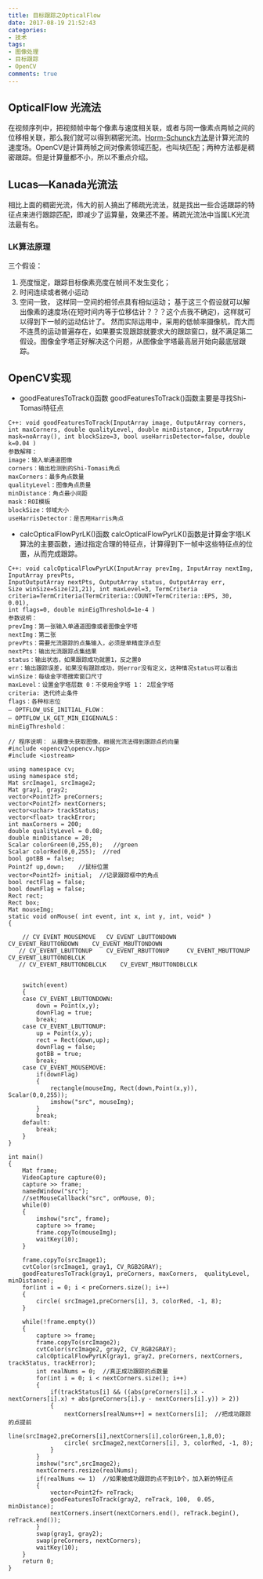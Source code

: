 ```yaml
---
title: 目标跟踪之OpticalFlow
date: 2017-08-19 21:52:43
categories:
- 技术
tags:
- 图像处理
- 目标跟踪
- OpenCV
comments: true
---
```


## OpticalFlow 光流法
在视频序列中，把视频帧中每个像素与速度相关联，或者与同一像素点两帧之间的位移相关联，那么我们就可以得到稠密光流。[Horm-Schunck方法]()是计算光流的速度场。OpenCV是计算两帧之间对像素领域匹配，也叫块匹配；两种方法都是稠密跟踪。但是计算量都不小，所以不重点介绍。

## Lucas—Kanada光流法
相比上面的稠密光流，伟大的前人搞出了稀疏光流法，就是找出一些合适跟踪的特征点来进行跟踪匹配，即减少了运算量，效果还不差。稀疏光流法中当属LK光流法最有名。

### LK算法原理
<!--more-->
三个假设：
1. 亮度恒定，跟踪目标像素亮度在帧间不发生变化；
2. 时间连续或者微小运动
3. 空间一致， 这样同一空间的相邻点具有相似运动；
基于这三个假设就可以解出像素的速度场(在短时间内等于位移估计？？？这个点我不确定)，这样就可以得到下一帧的运动估计了。
然而实际运用中，采用的低帧率摄像机，而大而不连贯的运动普遍存在，如果要实现跟踪就要求大的跟踪窗口，就不满足第二假设。图像金字塔正好解决这个问题，从图像金字塔最高层开始向最底层跟踪。

## OpenCV实现
+ goodFeaturesToTrack()函数
goodFeaturesToTrack()函数主要是寻找Shi-Tomasi特征点
```
C++: void goodFeaturesToTrack(InputArray image, OutputArray corners, int maxCorners, double qualityLevel, double minDistance, InputArray mask=noArray(), int blockSize=3, bool useHarrisDetector=false, double k=0.04 )
参数解释：
image：输入单通道图像
corners：输出检测到的Shi-Tomasi角点
maxCorners：最多角点数量
qualityLevel：图像角点质量
minDistance：角点最小间距 
mask：ROI模板 
blockSize：邻域大小
useHarrisDetector：是否用Harris角点
```
+ calcOpticalFlowPyrLK()函数
calcOpticalFlowPyrLK()函数是计算金字塔LK算法的主要函数，通过指定合理的特征点，计算得到下一帧中这些特征点的位置，从而完成跟踪。
```
C++: void calcOpticalFlowPyrLK(InputArray prevImg, InputArray nextImg, InputArray prevPts,
InputOutputArray nextPts, OutputArray status, OutputArray err,
Size winSize=Size(21,21), int maxLevel=3, TermCriteria criteria=TermCriteria(TermCriteria::COUNT+TermCriteria::EPS, 30, 0.01),
int flags=0, double minEigThreshold=1e-4 )
参数说明：
prevImg：第一张输入单通道图像或者图像金字塔
nextImg：第二张
prevPts：需要光流跟踪的点集输入，必须是单精度浮点型
nextPts：输出光流跟踪点集结果
status：输出状态，如果跟踪成功就置1，反之置0
err：输出跟踪误差，如果没有跟踪成功，则error没有定义，这种情况status可以看出
winSize：每级金字塔搜索窗口尺寸
maxLevel：设置金字塔层数 0：不使用金字塔 1： 2层金字塔
criteria: 迭代终止条件
flags：各种标志位
– OPTFLOW_USE_INITIAL_FLOW：
– OPTFLOW_LK_GET_MIN_EIGENVALS：
minEigThreshold：
```

```
// 程序说明： 从摄像头获取图像，根据光流法得到跟踪点的向量
#include <opencv2\opencv.hpp>
#include <iostream>

using namespace cv;
using namespace std;
Mat srcImage1, srcImage2;
Mat gray1, gray2;
vector<Point2f> preCorners;
vector<Point2f> nextCorners;
vector<uchar> trackStatus;
vector<float> trackError;
int maxCorners = 200;
double qualityLevel = 0.08;
double minDistance = 20;
Scalar colorGreen(0,255,0);   //green
Scalar colorRed(0,0,255);  //red
bool gotBB = false;
Point2f up,down;    //鼠标位置
vector<Point2f> initial;  //记录跟踪框中的角点
bool rectFlag = false;
bool downFlag = false; 
Rect rect;
Rect box;
Mat mouseImg;
static void onMouse( int event, int x, int y, int, void* )
{
	
	// CV_EVENT_MOUSEMOVE   CV_EVENT_LBUTTONDOWN    CV_EVENT_RBUTTONDOWN    CV_EVENT_MBUTTONDOWN
   // CV_EVENT_LBUTTONUP    CV_EVENT_RBUTTONUP     CV_EVENT_MBUTTONUP      CV_EVENT_LBUTTONDBLCLK
   // CV_EVENT_RBUTTONDBLCLK    CV_EVENT_MBUTTONDBLCLK 
	
	
	switch(event)
	{
	case CV_EVENT_LBUTTONDOWN:
		down = Point(x,y);	
		downFlag = true;
		break;
	case CV_EVENT_LBUTTONUP:
		up = Point(x,y);
		rect = Rect(down,up);
		downFlag = false;
		gotBB = true;		
		break;
	case CV_EVENT_MOUSEMOVE:
		if(downFlag)
		{
			rectangle(mouseImg, Rect(down,Point(x,y)), Scalar(0,0,255));
			imshow("src", mouseImg);
		}		
		break;
	default:
		break;
	}
}

int main()
{
	Mat frame;
	VideoCapture capture(0);
	capture >> frame;
	namedWindow("src");
	//setMouseCallback("src", onMouse, 0);
	while(0)
	{
		imshow("src", frame);
		capture >> frame;
		frame.copyTo(mouseImg);
		waitKey(10);
	}

	frame.copyTo(srcImage1);
	cvtColor(srcImage1, gray1, CV_RGB2GRAY);
	goodFeaturesToTrack(gray1, preCorners, maxCorners,  qualityLevel, minDistance);
	for(int i = 0; i < preCorners.size(); i++)
	{
		circle( srcImage1,preCorners[i], 3, colorRed, -1, 8);
	}
	
	while(!frame.empty())
	{
		capture >> frame;
		frame.copyTo(srcImage2);		
		cvtColor(srcImage2, gray2, CV_RGB2GRAY);		
		calcOpticalFlowPyrLK(gray1, gray2, preCorners, nextCorners,  trackStatus, trackError);
		int realNums = 0;  //真正成功跟踪的点数量
		for(int i = 0; i < nextCorners.size(); i++)
		{
			if(trackStatus[i] && ((abs(preCorners[i].x - nextCorners[i].x) + abs(preCorners[i].y - nextCorners[i].y)) > 2))
			{
				nextCorners[realNums++] = nextCorners[i];  //把成功跟踪的点提前  
				line(srcImage2,preCorners[i],nextCorners[i],colorGreen,1,8,0);
				circle( srcImage2,nextCorners[i], 3, colorRed, -1, 8);
			}
		}		
		imshow("src",srcImage2);
		nextCorners.resize(realNums);
		if(realNums <= 1)  //如果被成功跟踪的点不到10个，加入新的特征点		
		{
			vector<Point2f> reTrack;
			goodFeaturesToTrack(gray2, reTrack, 100,  0.05, minDistance); 		
			nextCorners.insert(nextCorners.end(), reTrack.begin(), reTrack.end());
		}
		swap(gray1, gray2);
		swap(preCorners, nextCorners);
		waitKey(10);
	}
	return 0;
}
```
